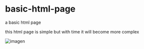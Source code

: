 # basic-html-page
a basic html page


this html page is simple but with time it will become more complex


![imagen](https://user-images.githubusercontent.com/102479715/163269983-92296614-a767-4816-baf0-cc77238b5203.png)
